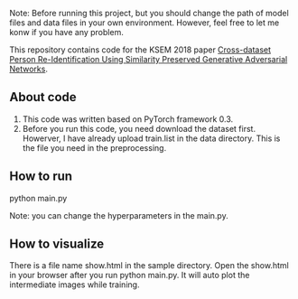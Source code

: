 Note: Before running this project, but you should change the path of model files and data files in your own environment. However, feel free to let me konw if you have any problem.

This repository contains code for the KSEM 2018 paper [
Cross-dataset Person Re-Identification Using Similarity Preserved Generative Adversarial Networks](https://arxiv.org/abs/1806.04533).

## About code
1. This code was written based on PyTorch framework 0.3.
2. Before you run this code, you need download the dataset first. Howerver, I have already upload train.list in the data directory. This is the file you need in the preprocessing.

## How to run

python main.py

Note: you can change the hyperparameters in the main.py.

## How to visualize

There is a file name show.html in the sample directory. Open the show.html in your browser after you run python main.py. It will auto plot the intermediate images while training.




